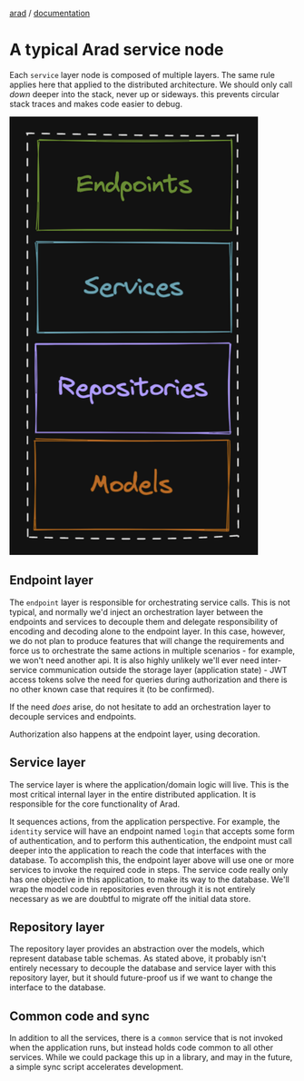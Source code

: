 [arad](../../../../) / [documentation](../)

# A typical Arad service node

Each `service` layer node is composed of multiple layers. The same rule applies here that applied to the distributed
architecture. We should only call _down_ deeper into the stack, never up or sideways. this prevents circular stack
traces and makes code easier to debug.

![Typical service stack](./assets/service-stack.png)

## Endpoint layer

The `endpoint` layer is responsible for orchestrating service calls. This is not typical, and normally we'd inject an
orchestration layer between the endpoints and services to decouple them and delegate responsibility of encoding and
decoding alone to the endpoint layer. In this case, however, we do not plan to produce features that will change the
requirements and force us to orchestrate the same actions in multiple scenarios - for example, we won't need another
api. It is also highly unlikely we'll ever need inter-service communication outside the storage layer (application
state) - JWT access tokens solve the need for queries during authorization and there is no other known case that
requires it (to be confirmed).

If the need _does_ arise, do not hesitate to add an orchestration layer to decouple services and endpoints.

Authorization also happens at the endpoint layer, using decoration.

## Service layer

The service layer is where the application/domain logic will live. This is the most critical internal layer in the
entire distributed application. It is responsible for the core functionality of Arad.

It sequences actions, from the application perspective. For example, the `identity` service will have an endpoint
named `login` that accepts some form of authentication, and to perform this authentication, the endpoint must call
deeper into the application to reach the code that interfaces with the database. To accomplish this, the endpoint layer
above will use one or more services to invoke the required code in steps. The service code really only has one
objective in this application, to make its way to the database. We'll wrap the model code in repositories even through
it is not entirely necessary as we are doubtful to migrate off the initial data store.

## Repository layer

The repository layer provides an abstraction over the models, which represent database table schemas. As stated above,
it probably isn't entirely necessary to decouple the database and service layer with this repository layer, but it
should future-proof us if we want to change the interface to the database.

## Common code and sync

In addition to all the services, there is a `common` service that is not invoked when the application runs, but instead
holds code common to all other services. While we could package this up in a library, and may in the future, a simple
sync script accelerates development.
